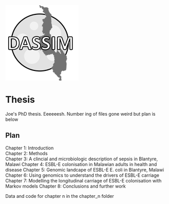 ![Alt text](misc/logo_bw.png)

# Thesis

Joe's PhD thesis. Eeeeeesh. Number ing of files gone weird but plan is below

## Plan

Chapter 1: Introduction  
Chapter 2: Methods  
Chapter 3: A clincial and microbiologic description of sepsis in Blantyre, Malawi 
Chapter 4: ESBL-E colonisation in Malawian adults in health and disease
Chapter 5: Genomic landcape of ESBL-E E. coli in Blantyre, Malawi  
Chapter 6: Using genomics to understand the drivers of ESBL-E carriage 
Chapter 7: Modelling the longitudinal carriage of ESBL-E colonisation with Markov models
Chapter 8: Conclusions and further work

Data and code for chapter n in the chapter_n folder

